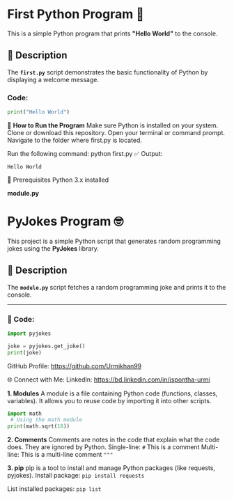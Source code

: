 # First Python Program 🚀

This is a simple Python program that prints **"Hello World"** to the console.

## 📝 Description
The **`first.py`** script demonstrates the basic functionality of Python by displaying a welcome message.

### Code:

```python
print("Hello World")
```

🔑 **How to Run the Program**
Make sure Python is installed on your system.
Clone or download this repository.
Open your terminal or command prompt.
Navigate to the folder where first.py is located.


Run the following command:
python first.py
✅ Output:

```log
Hello World
```

📌 Prerequisites
Python 3.x installed



**module.py**
# PyJokes Program 🤓

This project is a simple Python script that generates random programming jokes using the **PyJokes** library.

## 📝 Description
The **`module.py`** script fetches a random programming joke and prints it to the console.

---

### 📌 Code:

```python
import pyjokes

joke = pyjokes.get_joke()
print(joke)
```

GitHub Profile: https://github.com/Urmikhan99

🌐 Connect with Me:
LinkedIn: https://bd.linkedin.com/in/ispontha-urmi



**1. Modules**
A module is a file containing Python code (functions, classes, variables).
It allows you to reuse code by importing it into other scripts.

```python
import math 
 # Using the math module
print(math.sqrt(16))
```

**2. Comments**
Comments are notes in the code that explain what the code does. They are ignored by Python.
Single-line: `#` This is a comment
Multi-line:
This is a multi-line comment
`"""`

**3. pip**
pip is a tool to install and manage Python packages (like requests, pyjokes).
Install package: `pip install requests`

List installed packages: `pip list`
